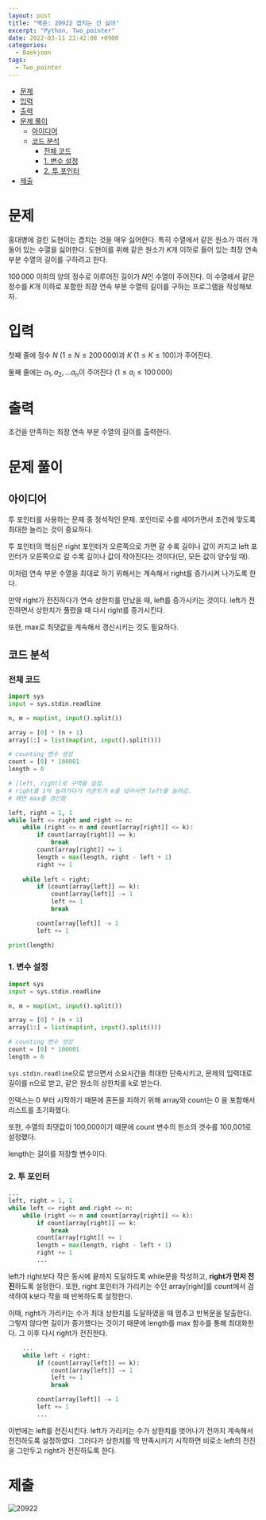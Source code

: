 ```yaml
---
layout: post
title: "백준: 20922 겹치는 건 싫어"
excerpt: "Python, Two_pointer"
date: 2022-03-11 22:42:00 +0900
categories:
  - Baekjoon
tags:
  - Two_pointer
---
```


- [문제](#문제)
- [입력](#입력)
- [출력](#출력)
- [문제 풀이](#문제-풀이)
  - [아이디어](#아이디어)
  - [코드 분석](#코드-분석)
    - [전체 코드](#전체-코드)
    - [1. 변수 설정](#1-변수-설정)
    - [2. 투 포인터](#2-투-포인터)
- [제출](#제출)

# 문제

홍대병에 걸린 도현이는 겹치는 것을 매우 싫어한다. 특히 수열에서 같은 원소가 여러 개 들어 있는 수열을 싫어한다. 도현이를 위해 같은 원소가 $K$개 이하로 들어 있는 최장 연속 부분 수열의 길이를 구하려고 한다.

$100\,000$ 이하의 양의 정수로 이루어진 길이가 $N$인 수열이 주어진다.  이 수열에서 같은 정수를 $K$개 이하로 포함한 최장 연속 부분 수열의 길이를 구하는 프로그램을 작성해보자.

# 입력

첫째 줄에 정수 $N$ ($1 \le N \le 200\,000$)과 $K$ ($1 \le K \le 100$)가 주어진다.

둘째 줄에는 ${a_1, a_2, ... a_n}$이 주어진다 ($1 \le a_i \le 100\,000$)

# 출력

조건을 만족하는 최장 연속 부분 수열의 길이를 출력한다.

# 문제 풀이

## 아이디어

투 포인터를 사용하는 문제 중 정석적인 문제. 포인터로 수를 세어가면서 조건에 맞도록 최대한 늘리는 것이 중요하다.

투 포인터의 핵심은 right 포인터가 오른쪽으로 가면 갈 수록 길이나 값이 커지고 left 포인터가 오른쪽으로 갈 수록 길이나 값이 작아진다는 것이다(단, 모든 값이 양수일 때).

이처럼 연속 부분 수열을 최대로 하기 위해서는 계속해서 right를 증가시켜 나가도록 한다.

만약 right가 전진하다가 연속 상한치를 만났을 때, left를 증가시키는 것이다. left가 전진하면서 상한치가 풀렸을 때 다시 right를 증가시킨다.

또한, max로 최댓값을 계속해서 갱신시키는 것도 필요하다.

## 코드 분석

### 전체 코드

```python
import sys
input = sys.stdin.readline

n, m = map(int, input().split())

array = [0] * (n + 1)
array[1:] = list(map(int, input().split()))

# counting 변수 생성
count = [0] * 100001
length = 0

# [left, right]로 구역을 설정.
# right를 1씩 늘려가다가 카운트가 m을 넘어서면 left를 늘려감.
# 매번 max를 갱신함

left, right = 1, 1
while left <= right and right <= n:
    while (right <= n and count[array[right]] <= k):
        if count[array[right]] == k:
            break
        count[array[right]] += 1
        length = max(length, right - left + 1)
        right += 1
    
    while left < right:
        if (count[array[left]] == k):
            count[array[left]] -= 1
            left += 1
            break

        count[array[left]] -= 1
        left += 1

print(length)
```

### 1. 변수 설정

```python
import sys
input = sys.stdin.readline

n, m = map(int, input().split())

array = [0] * (n + 1)
array[1:] = list(map(int, input().split()))

# counting 변수 생성
count = [0] * 100001
length = 0
```

`sys.stdin.readline`으로 받으면서 소요시간을 최대한 단축시키고, 문제의 입력대로 길이를 n으로 받고, 같은 원소의 상한치를 k로 받는다.

인덱스는 0 부터 시작하기 때문에 혼돈을 피하기 위해 array와 count는 0 을 포함해서 리스트를 초기화했다.

또한, 수열의 최댓값이 100,000이기 때문에 count 변수의 원소의 갯수를 100,001로 설정했다.

length는 길이를 저장할 변수이다.

### 2. 투 포인터

```python
...
left, right = 1, 1
while left <= right and right <= n:
    while (right <= n and count[array[right]] <= k):
        if count[array[right]] == k:
            break
        count[array[right]] += 1
        length = max(length, right - left + 1)
        right += 1
        ...
```
left가 right보다 작은 동시에 끝까지 도달하도록 while문을 작성하고, **right가 먼저 전진**하도록 설정한다. 또한, right 포인터가 가리키는 수인 array[right]를 count에서 검색하여 k보다 작을 때 반복하도록 설정한다.

이때, right가 가리키는 수가 최대 상한치를 도달하였을 때 멈추고 반복문을 탈출한다. 그렇지 않다면 길이가 증가했다는 것이기 때문에 length를 max 함수를 통해 최대화한다. 그 이후 다시 right가 전진한다.

```python
    ...
    while left < right:
        if (count[array[left]] == k):
            count[array[left]] -= 1
            left += 1
            break

        count[array[left]] -= 1
        left += 1
        ...
```
이번에는 left를 전진시킨다. left가 가리키는 수가 상한치를 벗어나기 전까지 계속해서 전진하도록 설정하였다. 그러다가 상한치를 딱 만족시키기 시작하면 비로소 left의 전진을 그만두고 right가 전진하도록 한다.

# 제출

![20922](https://user-images.githubusercontent.com/83271772/158020108-49c96c5c-d6f3-4495-a2d7-e5234054f568.PNG)